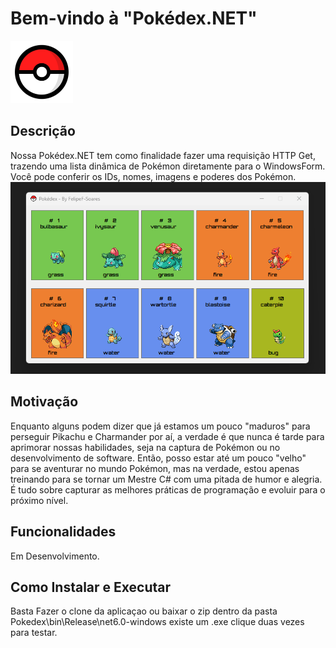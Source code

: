 # Bem-vindo à "Pokédex.NET"
<img src =".\Imagens\Poké_Ball.png" width="100" height="100"></img>
## Descrição
Nossa Pokédex.NET tem como finalidade fazer uma requisição HTTP Get, trazendo uma lista dinâmica de Pokémon diretamente para o WindowsForm. Você pode conferir os IDs, nomes, imagens e poderes dos Pokémon.
 ![Pokedex](./Imagens/pokedex.png) 
## Motivação
Enquanto alguns podem dizer que já estamos um pouco "maduros" para perseguir Pikachu e Charmander por aí, a verdade é que nunca é tarde para aprimorar nossas habilidades, seja na captura de Pokémon ou no desenvolvimento de software. Então, posso estar até um pouco "velho" para se aventurar no mundo Pokémon, mas na verdade, estou apenas treinando para se tornar um Mestre C# com uma pitada de humor e alegria. É tudo sobre capturar as melhores práticas de programação e evoluir para o próximo nível.
## Funcionalidades 
Em Desenvolvimento.
 ## Como Instalar e Executar 
 Basta Fazer o clone da aplicaçao ou baixar o zip
 dentro da pasta Pokedex\bin\Release\net6.0-windows existe um .exe clique duas vezes para testar.